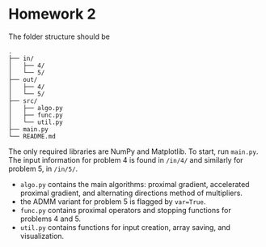 # Homework 2

The folder structure should be

```text
.
├── in/
│   ├── 4/
│   └── 5/
├── out/
│   ├── 4/
│   └── 5/
├── src/
│   ├── algo.py
│   ├── func.py
│   └── util.py
├── main.py
└── README.md
```

The only required libraries are NumPy and Matplotlib.
To start, run `main.py`.
The input information for problem 4 is found in `/in/4/` and similarly for problem 5, in `/in/5/`.

- `algo.py` contains the main algorithms: proximal gradient, accelerated proximal gradient, and alternating directions method of multipliers.
- the ADMM variant for problem 5 is flagged by `var=True`.
- `func.py` contains proximal operators and stopping functions for problems 4 and 5.
- `util.py` contains functions for input creation, array saving, and visualization.
